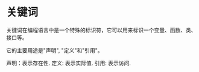 # 关键词

关键词在编程语言中是一个特殊的标识符，它可以用来标识一个变量、函数、类、接口等。

它的主要用途是"声明", "定义"和"引用"。

声明：表示存在性.
定义: 表示实际值.
引用: 表示访问.